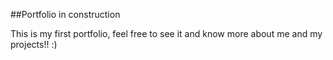##Portfolio in construction

This is my first portfolio, feel free to see it and know more about me and my projects!! :)
